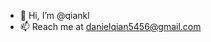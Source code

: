- 👋 Hi, I’m @qiankl
- 📫 Reach me at danielqian5456@gmail.com

<!---
qiankl/qiankl is a ✨ special ✨ repository because its `README.md` (this file) appears on your GitHub profile.
You can click the Preview link to take a look at your changes.
--->
